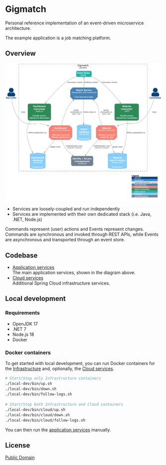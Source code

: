 # Gigmatch

Personal reference implementation of an event-driven microservice architecture.

The example application is a job matching platform.

## Overview

![Overview](./diagrams/overview.png)

* Services are loosely-coupled and run independently
* Services are implemented with their own dedicated stack (i.e. Java, .NET, Node.js)

Commands represent (user) actions and Events represent changes. Commands are synchronous and invoked
through REST APIs, while Events are asynchronous and transported through an event store.

## Codebase

* [Application services](./services)  
  The main application services, shown in the diagram above.
* [Cloud services](./cloud)  
  Additional Spring Cloud infrastructure services.

## Local development

### Requirements

* OpenJDK 17
* .NET 7
* Node.js 18
* Docker

### Docker containers

To get started with local development, you can run Docker containers for
the [Infrastructure](./local-dev/infrastructure.yml) and, optionally, the [Cloud services](./local-dev/cloud.yml).

```bash
# Start/Stop only Infrastructure containers
./local-dev/bin/up.sh
./local-dev/bin/down.sh
./local-dev/bin/follow-logs.sh

# Start/Stop both Infrastructure and Cloud containers
./local-dev/bin/cloud/up.sh
./local-dev/bin/cloud/down.sh
./local-dev/bin/cloud/follow-logs.sh
```

You can then run the [application services](./services/README.md) manually.

## License

[Public Domain](LICENSE)
